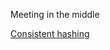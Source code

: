 Meeting in the middle

[Consistent hashing](https://github.com/sunilveera/my-scaler-journey/blob/main/consistent_hashing.md)

